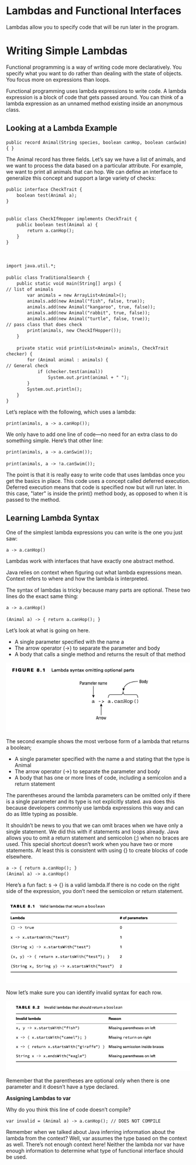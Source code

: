 # Lambdas and Functional Interfaces

Lambdas allow you to specify code that will be run later in the program.

# Writing Simple Lambdas

Functional programming is a way of writing code more declaratively. You specify what you want to do rather than dealing
with the state of objects. You focus more on expressions than loops.

Functional programming uses lambda expressions to write code. A lambda expression is a block of code that gets passed
around. You can think of a lambda expression as an unnamed method existing inside an anonymous class.

## Looking at a Lambda Example

    public record Animal(String species, boolean canHop, boolean canSwim) { }

The Animal record has three fields. Let’s say we have a list of animals, and we want to process the data based on a
particular attribute. For example, we want to print all animals that can hop. We can define an interface to generalize
this concept and support a large variety of checks:

    public interface CheckTrait { 
        boolean test(Animal a);
    }


    public class CheckIfHopper implements CheckTrait {
        public boolean test(Animal a) {
            return a.canHop();
        }
    }



    import java.util.*;
    
    public class TraditionalSearch {
        public static void main(String[] args) {
    // list of animals
            var animals = new ArrayList<Animal>();
            animals.add(new Animal("fish", false, true));
            animals.add(new Animal("kangaroo", true, false));
            animals.add(new Animal("rabbit", true, false));
            animals.add(new Animal("turtle", false, true));
    // pass class that does check
            print(animals, new CheckIfHopper());
        }
    
        private static void print(List<Animal> animals, CheckTrait checker) {
            for (Animal animal : animals) {
    // General check
                if (checker.test(animal))
                    System.out.print(animal + " ");
            }
            System.out.println();
        }
    }

Let’s replace with the following, which uses a lambda:

    print(animals, a -> a.canHop());

We only have to add one line of code—no need for an extra class to do something simple. Here’s that other line:

    print(animals, a -> a.canSwim());

    print(animals, a -> !a.canSwim());

The point is that it is really easy to write code that uses lambdas once you get the basics in place. This code uses a
concept called deferred execution. Deferred execution means that code is specified now but will run later. In this case,
"later" is inside the print() method body, as opposed to when it is passed to the method.

## Learning Lambda Syntax

One of the simplest lambda expressions you can write is the one you just saw:

    a -> a.canHop()

Lambdas work with interfaces that have exactly one abstract method.

Java relies on context when figuring out what lambda expressions mean. Context refers to where and how the lambda is
interpreted.

The syntax of lambdas is tricky because many parts are optional. These two lines do the exact same thing:

    a -> a.canHop()

    (Animal a) -> { return a.canHop(); }

Let’s look at what is going on here.

- A single parameter specified with the name a
- The arrow operator (->) to separate the parameter and body
- A body that calls a single method and returns the result of that method

![](../images/lambda-syntax-omitting-optional-parts.png)

The second example shows the most verbose form of a lambda that returns a boolean;

- A single parameter specified with the name a and stating that the type is Animal
- The arrow operator (->) to separate the parameter and body
- A body that has one or more lines of code, including a semicolon and a return statement

The parentheses around the lambda parameters can be omitted only if there is a single parameter and its type is not
explicitly stated.
ava does this because developers commonly use lambda expressions this way and can do as little typing as possible.

It shouldn’t be news to you that we can omit braces when we have only a single statement. We did this with if statements
and loops already. Java allows you to omit a return statement and semicolon (;) when no braces are used. This special
shortcut doesn’t work when you have two or more statements. At least this is consistent with using {} to create blocks
of code elsewhere.

    a -> { return a.canHop(); }
    (Animal a) -> a.canHop()

Here’s a fun fact: s -> {} is a valid lambda.If there is no code on the right side of the expression, you don’t need the
semicolon or return statement.

![](../images/valid-lambdas-that-return-a-boolean.png)

Now let’s make sure you can identify invalid syntax for each row.

![](../images/invalid-lambdas-that-should-return-a-boolean.png)

Remember that the parentheses are optional only when there is one parameter and it doesn’t have a type declared.

**Assigning Lambdas to var**

Why do you think this line of code doesn’t compile?

    var invalid = (Animal a) -> a.canHop(); // DOES NOT COMPILE

Remember when we talked about Java inferring information about the lambda from the context? Well, var assumes the type
based on the context as well. There’s not enough context here! Neither the lambda nor var have enough information to
determine what type of functional interface should be used.
